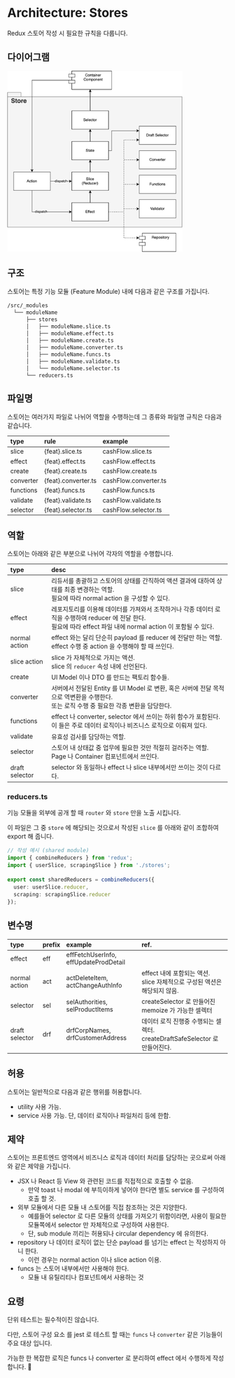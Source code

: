 # Architecture: Stores

Redux 스토어 작성 시 필요한 규칙을 다룹니다.

## 다이어그램

<img width="400" src="images/architecture-diagram-store.png" alt="스토어" />

## 구조

스토어는 특정 기능 모듈 (Feature Module) 내에 다음과 같은 구조를 가집니다.

<!--
# /src/_modules
## moduleName
### stores
#### moduleName.slice.ts
#### moduleName.effect.ts
#### moduleName.create.ts
#### moduleName.converter.ts
#### moduleName.funcs.ts
#### moduleName.validate.ts
#### moduleName.selector.ts
### reducers.ts
-->
```
/src/_modules
  └── moduleName
      ├── stores
      │   ├── moduleName.slice.ts
      │   ├── moduleName.effect.ts
      │   ├── moduleName.create.ts
      │   ├── moduleName.converter.ts
      │   ├── moduleName.funcs.ts
      │   ├── moduleName.validate.ts
      │   └── moduleName.selector.ts
      └── reducers.ts
```
## 파일명

스토어는 여러가지 파일로 나뉘어 역할을 수행하는데 그 종류와 파일명 규칙은 다음과 같습니다.

| type | rule   | example |
| :--- | :----- | :------ |
| slice | {feat}.slice.ts | cashFlow.slice.ts |
| effect | {feat}.effect.ts | cashFlow.effect.ts |
| create | {feat}.create.ts | cashFlow.create.ts |
| converter | {feat}.converter.ts | cashFlow.converter.ts |
| functions | {feat}.funcs.ts | cashFlow.funcs.ts |
| validate | {feat}.validate.ts | cashFlow.validate.ts |
| selector | {feat}.selector.ts | cashFlow.selector.ts |

## 역할

스토어는 아래와 같은 부분으로 나뉘어 각자의 역할을 수행합니다.

| type | desc |
| :--- | :--- |
| slice | 리듀서를 총괄하고 스토어의 상태를 간직하여 액션 결과에 대하여 상태를 최종 변경하는 역할.<br />필요에 따라 normal action 을 구성할 수 있다. |
| effect | 레포지토리를 이용해 데이터를 가져와서 조작하거나 각종 데이터 로직을 수행하여 reducer 에 전달 한다.<br />필요에 따라 effect 파일 내에 normal action 이 포함될 수 있다. |
| normal action | effect 와는 달리 단순히 payload 를 reducer 에 전달만 하는 역할.<br/>effect 수행 중 action 을 수행해야 할 때 쓰인다. |
| slice action | slice 가 자체적으로 가지는 액션.<br/>slice 의 `reducer` 속성 내에 선언된다. |
| create | UI Model 이나 DTO 를 만드는 팩토리 함수들. |
| converter | 서버에서 전달된 Entity 를 UI Model 로 변환, 혹은 서버에 전달 목적으로 역변환을 수행한다.<br />또는 로직 수행 중 필요한 각종 변환을 담당한다. |
| functions | effect 나 converter, selector 에서 쓰이는 하위 함수가 포함된다.<br/>이 들은 주로 데이터 로직이나 비즈니스 로직으로 이뤄져 있다. |
| validate | 유효성 검사를 담당하는 역할. |
| selector | 스토어 내 상태값 중 업무에 필요한 것만 적절히 걸러주는 역할.<br />Page 나 Container 컴포넌트에서 쓰인다. |
| draft selector | selector 와 동일하나 effect 나 slice 내부에서만 쓰이는 것이 다르다. |


### reducers.ts

기능 모듈을 외부에 공개 할 때 `router` 와 `store` 만을 노출 시킵니다.

이 파일은 그 중 `store` 에 해당되는 것으로서 작성된 `slice` 를 아래와 같이 조합하여 export 해 줍니다.

```ts
// 작성 예시 (shared module)
import { combineReducers } from 'redux';
import { userSlice, scrapingSlice } from './stores';

export const sharedReducers = combineReducers({
  user: userSlice.reducer,
  scraping: scrapingSlice.reducer
});

```

## 변수명

| type | prefix | example | ref. |
| :--- | :----- | :------ | :--- |
| effect | eff | effFetchUserInfo, effUpdateProdDetail | |
| normal action | act | actDeleteItem, actChangeAuthInfo | effect 내에 포함되는 액션.<br/>slice 자체적으로 구성된 액션은 해당되지 않음. |
| selector | sel | selAuthorities, selProductItems | createSelector 로 만들어진 memoize 가 가능한 셀렉터 |
| draft selector | drf | drfCorpNames, drfCustomerAddress | 데이터 로직 진행중 수행되는 셀렉터.<br />createDraftSafeSelector 로 만들어진다. |

## 허용

스토어는 일반적으로 다음과 같은 행위를 허용합니다.

- utility 사용 가능.
- service 사용 가능. 단, 데이터 로직이나 파일처리 등에 한함.

## 제약

스토어는 프론트엔드 영역에서 비즈니스 로직과 데이터 처리를 담당하는 곳으로써 아래와 같은 제약을 가집니다.

- JSX 나 React 등 View 와 관련된 코드를 직접적으로 호출할 수 없음.
  - 만약 toast 나 modal 에 부득이하게 넣어야 한다면 별도 service 를 구성하여 호출 할 것.
- 외부 모듈에서 다른 모듈 내 스토어를 직접 참조하는 것은 지양한다.
  - 예를들어 selector 로 다른 모듈의 상태를 가져오기 위함이라면, 사용이 필요한 모듈쪽에서 selector 만 자체적으로 구성하여 사용한다.
  - 단, sub module 끼리는 허용되나 circular dependency 에 유의한다.
- repository 나 데이터 로직이 없는 단순 payload 를 넘기는 effect 는 작성하지 아니 한다.
  - 이런 경우는 normal action 이나 slice action 이용.
- funcs 는 스토어 내부에서만 사용해야 한다.
  - 모듈 내 유틸리티나 컴포넌트에서 사용하는 것

## 요령

단위 테스트는 필수적이진 않습니다.

다만, 스토어 구성 요소 를 jest 로 테스트 할 때는 `funcs` 나 `converter` 같은 기능들이 주요 대상 입니다.

가능한 한 복잡한 로직은 funcs 나 converter 로 분리하여 effect 에서 수행하게 작성 합니다. 🙂